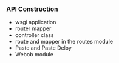 ### API Construction

- wsgi application
- router mapper
- controller class
- route and mapper in the routes module
- Paste and Paste Deloy
- Webob module
